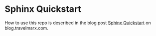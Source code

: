 Sphinx Quickstart
===

How to use this repo is described in the blog post [Sphinx Quickstart](http://blog.travelmarx.com/2020/02/sphinx-quickstart.html) on blog.travelmarx.com.
